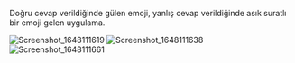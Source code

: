 Doğru cevap verildiğinde gülen emoji, yanlış cevap verildiğinde asık suratlı bir emoji gelen uygulama.


![Screenshot_1648111619](https://user-images.githubusercontent.com/102283544/159877789-28cd1a1a-bcfe-432a-ae36-2bb5cfae1ec7.png)
![Screenshot_1648111638](https://user-images.githubusercontent.com/102283544/159877822-5426ebf7-d2e7-4a33-8f5a-9203347b3c64.png)
![Screenshot_1648111661](https://user-images.githubusercontent.com/102283544/159877848-3c2608e0-8caa-439b-9a3c-295c6c6625e2.png)

